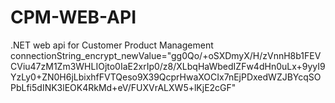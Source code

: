 # CPM-WEB-API
.NET web api for Customer Product Management connectionString_encrypt_newValue="gg0Qo/+oSXDmyX/H/zVnnH8b1FEVCViu47zM1Zm3WHLIOjto0IaE2xrIp0/z8/XLbqHaWbedIZFw4dHn0uLx+9yyI9YzLy0+ZN0H6jLbixhfFVTQeso9X39QcprHwaXOCIx7nEjPDxedWZJBYcqSOPbLfi5dINK3lEOK4RkMd+eV/FUXVrALXW5+lKjE2cGF"
